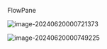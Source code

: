 FlowPane



![image-20240620000721373](C:\Users\LuoQiu\AppData\Roaming\Typora\typora-user-images\image-20240620000721373.png)

![image-20240620000749225](C:\Users\LuoQiu\AppData\Roaming\Typora\typora-user-images\image-20240620000749225.png)